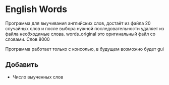 # English Words

Программа для выучивания английских слов, достаёт из файла 20 случайных слов и после выбора нужной последовательности
удаляет из файла необходимые слова. words_original это оригинальный файл со словами. Слов 8000

Программа работает только с консолью, в будущем возможно будет gui

## Добавить

 - Число выученных слов 